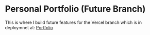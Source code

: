 # Personal Portfolio (Future Branch)
This is where I build future features for the Vercel branch which is in deploymnet at:
[Portfolio](https://portfolio-eight-lac-63.vercel.app/)
